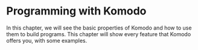 # Programming with Komodo

In this chapter, we will see the basic properties of Komodo and how to use them to build programs. This chapter will show every feature that Komodo offers you, with some examples.
